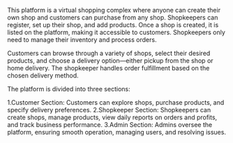 This platform is a virtual shopping complex where anyone can create their own shop and customers can purchase from any shop. Shopkeepers can register, set up their shop, and add products. Once a shop is created, it is listed on the platform, making it accessible to customers. Shopkeepers only need to manage their inventory and process orders.

Customers can browse through a variety of shops, select their desired products, and choose a delivery option—either pickup from the shop or home delivery. The shopkeeper handles order fulfillment based on the chosen delivery method.

The platform is divided into three sections:

1.Customer Section: Customers can explore shops, purchase products, and specify delivery preferences.
2.Shopkeeper Section: Shopkeepers can create shops, manage products, view daily reports on orders and profits, and track business performance.
3.Admin Section: Admins oversee the platform, ensuring smooth operation, managing users, and resolving issues.
